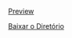 [Preview](https://pedroaloonso.github.io/Digital-College-FullStack/Aula11/index.html)

[Baixar o Diretório](https://download-directory.github.io?url=https://github.com/PedroAloonso/Digital-College-FullStack/tree/main/Aula11)
